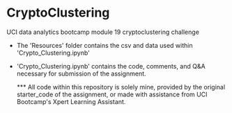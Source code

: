 # CryptoClustering
UCI data analytics bootcamp module 19 cryptoclustering challenge

- The 'Resources' folder contains the csv and data used within 'Crypto_Clustering.ipynb'
- 'Crypto_Clustering.ipynb' contains the code, comments, and Q&A necessary for submission of the assignment.

  *** All code within this repository is solely mine, provided by the original starter_code of the assignment, or made with assistance from UCI Bootcamp's Xpert Learning Assistant. 
